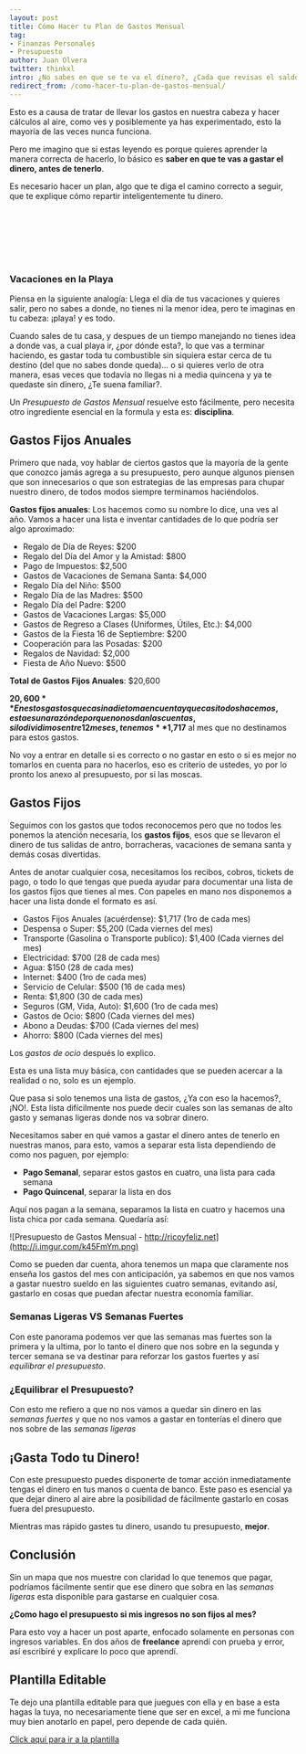 ```yaml
---
layout: post
title: Cómo Hacer tu Plan de Gastos Mensual
tag: 
- Finanzas Personales
- Presupuesto
author: Juan Olvera
twitter: thinkxl
intro: ¿No sabes en que se te va el dinero?, ¿Cada que revisas el saldo en tu banco, es mucho menos de lo que pensabas que era?
redirect_from: /como-hacer-tu-plan-de-gastos-mensual/
---
```


Esto es a causa de tratar de llevar los gastos en nuestra cabeza y hacer cálculos al aire, como ves y posiblemente ya has experimentado, esto la mayoría de las veces nunca funciona.

Pero me imagino que si estas leyendo es porque quieres aprender la manera correcta de hacerlo, lo básico es **saber en que te vas a gastar el dinero, antes de tenerlo**.

Es necesario hacer un plan, algo que te diga el camino correcto a seguir, que te explique cómo repartir inteligentemente tu dinero. 

<script async src="//pagead2.googlesyndication.com/pagead/js/adsbygoogle.js"></script>
<!-- Rico y Feliz on posts -->
<ins class="adsbygoogle"
style="display:inline-block;width:728px;height:90px"
data-ad-client="ca-pub-5714137419582304"
data-ad-slot="2451187932"></ins>
<script>
(adsbygoogle = window.adsbygoogle || []).push({});
</script>

### Vacaciones en la Playa

Piensa en la siguiente analogía: Llega el día de tus vacaciones y quieres salir, pero no sabes a donde, no tienes ni la menor idea, pero te imaginas en tu cabeza: ¡playa! y es todo. 

Cuando sales de tu casa, y despues de un tiempo manejando no tienes idea a donde vas, a cual playa ir, ¿por dónde esta?, lo que vas a terminar haciendo, es gastar toda tu combustible sin siquiera estar cerca de tu destino (del que no sabes donde queda)... o si quieres verlo de otra manera, esas veces que todavía no llegas ni a media quincena y ya te quedaste sin dinero, ¿Te suena familiar?.

Un *Presupuesto de Gastos Mensual* resuelve esto fácilmente, pero necesita otro ingrediente esencial en la formula y esta es: **disciplina**. 

## Gastos Fijos Anuales

Primero que nada, voy hablar de ciertos gastos que la mayoría de la gente que conozco jamás agrega a su presupuesto, pero aunque algunos piensen que son innecesarios o que son estrategias de las empresas para chupar nuestro dinero, de todos modos siempre terminamos haciéndolos. 

**Gastos fijos anuales**: Los hacemos como su nombre lo dice, una ves al año. Vamos a hacer una lista e inventar cantidades de lo que podría ser algo aproximado:

- Regalo de Día de Reyes: $200
- Regalo del Día del Amor y la Amistad: $800
- Pago de Impuestos: $2,500
- Gastos de Vacaciones de Semana Santa: $4,000
- Regalo Día del Niño: $500
- Regalo Día de las Madres: $500
- Regalo Día del Padre: $200
- Gastos de Vacaciones Largas: $5,000
- Gastos de Regreso a Clases (Uniformes, Útiles, Etc.): $4,000
- Gastos de la Fiesta 16 de Septiembre: $200
- Cooperación para las Posadas: $200
- Regalos de Navidad: $2,000
- Fiesta de Año Nuevo: $500

**Total de Gastos Fijos Anuales**: $20,600

**$20,600** En estos gastos que casi nadie toma en cuenta y que casi todos hacemos, esta es una razón de por que no nos dan las cuentas, si lo dividimos entre 12 meses, tenemos **$1,717** al mes que no destinamos para estos gastos.

No voy a entrar en detalle si es correcto o no gastar en esto o si es mejor no tomarlos en cuenta para no hacerlos, eso es criterio de ustedes, yo por lo pronto los anexo al presupuesto, por si las moscas.

## Gastos Fijos

Seguimos con los gastos que todos reconocemos pero que no todos les ponemos la atención necesaria, los **gastos fijos**, esos que se llevaron el dinero de tus salidas de antro, borracheras, vacaciones de semana santa y demás cosas divertidas.

Antes de anotar cualquier cosa, necesitamos los recibos, cobros, tickets de pago, o todo lo que tengas que pueda ayudar para documentar una lista de los gastos fijos que tienes al mes. Con papeles en mano nos disponemos a hacer una lista donde el formato es así.

- Gastos Fijos Anuales (acuérdense): $1,717 (1ro de cada mes)
- Despensa o Super: $5,200 (Cada viernes del mes)
- Transporte (Gasolina o Transporte publico): $1,400 (Cada viernes del mes)
- Electricidad: $700 (28 de cada mes)
- Agua: $150 (28 de cada mes)
- Internet: $400 (1ro de cada mes)
- Servicio de Celular: $500 (16 de cada mes)
- Renta: $1,800 (30 de cada mes)
- Seguros (GM, Vida, Auto): $1,600 (1ro de cada mes)
- Gastos de Ocio: $800 (Cada viernes del mes)
- Abono a Deudas: $700 (Cada viernes del mes)
- Ahorro: $800 (Cada viernes del mes)

Los *gastos de ocio* después lo explico.

Esta es una lista muy básica, con cantidades que se pueden acercar a la realidad o no, solo es un ejemplo.

Que pasa si solo tenemos una lista de gastos, ¿Ya con eso la hacemos?, ¡NO!. Esta lista difícilmente nos puede decir cuales son las semanas de alto gasto y semanas ligeras donde nos va sobrar dinero.

Necesitamos saber en qué vamos a gastar el dinero antes de tenerlo en nuestras manos, para esto, vamos a separar esta lista dependiendo de como nos paguen, por ejemplo: 

- **Pago Semanal**, separar estos gastos en cuatro, una lista para cada semana
- **Pago Quincenal**, separar la lista en dos

Aquí nos pagan a la semana, separamos la lista en cuatro y hacemos una lista chica por cada semana. Quedaría así:

![Presupuesto de Gastos Mensual - http://ricoyfeliz.net](http://i.imgur.com/k45FmYm.png)

Como se pueden dar cuenta, ahora tenemos un mapa que claramente nos enseña los gastos del mes con anticipación, ya sabemos en que nos vamos a gastar nuestro sueldo en las siguientes cuatro semanas, evitando así, gastarlo en cosas que puedan afectar nuestra economía familiar.

### Semanas Ligeras VS Semanas Fuertes

Con este panorama podemos ver que las semanas mas fuertes son la primera y la ultima, por lo tanto el dinero que nos sobre en la segunda y tercer semana se va destinar para reforzar los gastos fuertes y así *equilibrar el presupuesto*.

### ¿Equilibrar el Presupuesto?

Con esto me refiero a que no nos vamos a quedar sin dinero en las *semanas fuertes* y que no nos vamos a gastar en tonterías el dinero que nos sobre de las *semanas ligeras*

## ¡Gasta Todo tu Dinero!

Con este presupuesto puedes disponerte de tomar acción inmediatamente tengas el dinero en tus manos o cuenta de banco. Este paso es esencial ya que dejar dinero al aire abre la posibilidad de fácilmente gastarlo en cosas fuera del presupuesto.

Mientras mas rápido gastes tu dinero, usando tu presupuesto, **mejor**.

## Conclusión

Sin un mapa que nos muestre con claridad lo que tenemos que pagar, podríamos fácilmente sentir que ese dinero que sobra en las *semanas ligeras* esta disponible para gastarse en cualquier cosa.

**¿Como hago el presupuesto si mis ingresos no son fijos al mes?**

Para esto voy a hacer un post aparte, enfocado solamente en personas con ingresos variables. En dos años de **freelance** aprendí con prueba y error, así escribiré y explicare lo poco que aprendí.

## Plantilla Editable

Te dejo una plantilla editable para que juegues con ella y en base a esta hagas la tuya, no necesariamente tiene que ser en excel, a mi me funciona muy bien anotarlo en papel, pero depende de cada quién.

[Click aquí para ir a la plantilla](https://docs.zoho.com/sheet/published.do?rid=egrja2775f3ca54884c23ab975a669c95df5f)
